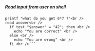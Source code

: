 ##### Read input from user on shell
```#!/bin/bash
printf "what do you get 6*7 ?"<br />
read answer<br />
  if test "$answer" = "42"; then <br />
    echo "You are correct" <br />
  else <br />
    echo "You are wrong" <br />
  fi <br />```

